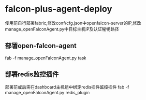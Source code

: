# falcon-plus-agent-deploy
使用前自行部署fabric,修改conf/cfg.json中openfalcon-server的IP,修改manage_openFalconAgent.py中目标主机IP及认证秘钥路径
## 部署open-falcon-agent
fab -f manage_openFalconAgent.py task
## 部署redis监控插件
部署前或后需在dashboard主机组中绑定redis插件监控插件
fab -f manage_openFalconAgent.py redis_plugin

